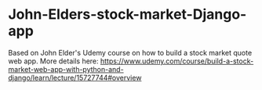 # John-Elders-stock-market-Django-app

Based on John Elder's Udemy course on how to build a stock market quote web app. More details here:  https://www.udemy.com/course/build-a-stock-market-web-app-with-python-and-django/learn/lecture/15727744#overview 